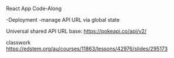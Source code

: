 React App Code-Along

-Deployment
-manage API URL via global state


Universal shared API URL base:
https://pokeapi.co/api/v2/


classwork
https://edstem.org/au/courses/11863/lessons/42976/slides/295173